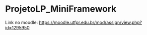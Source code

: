 # ProjetoLP_MiniFramework

Link no moodle: https://moodle.utfpr.edu.br/mod/assign/view.php?id=1295950
